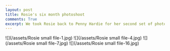 ```yaml
---
layout: post
title: Rosie's six month photoshoot
comments: True
excerpt: We took Rosie back to Penny Hardie for her second set of photos and were really pleased with the results.
---
```


![](/assets/Rosie small file-1.jpg)
![](/assets/Rosie small file-4.jpg)
![](/assets/Rosie small file-7.jpg)
![](/assets/Rosie small file-16.jpg)
